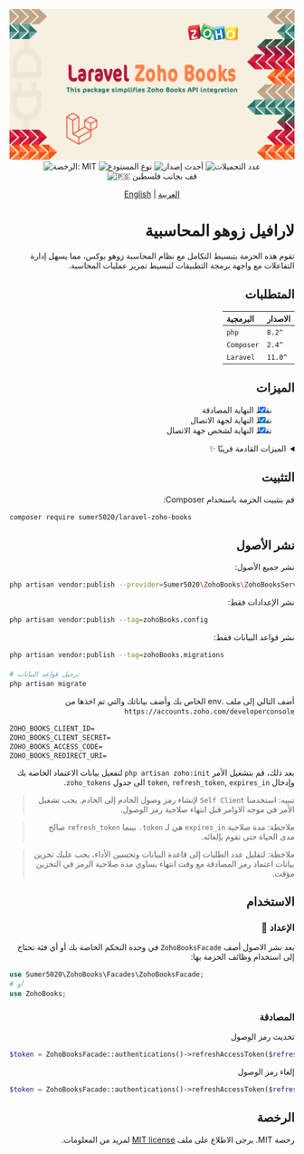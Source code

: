<div align="center">

![يانر لارافيل زوهو بوكس](./images/laravel-zoho-books.png)
![الرخصة: MIT](https://img.shields.io/badge/License-MIT-blueviolet.svg)
![نوع المستودع](https://img.shields.io/badge/Type-package-orange)
![أحدث إصدار](https://img.shields.io/packagist/v/sumer5020/laravel-zoho-books?color=blue&label=Version)
![عدد التحميلات](https://img.shields.io/packagist/dt/sumer5020/laravel-zoho-books?color=darkslategrey&label=Downloads)
![🇵🇸 قف بجانب فلسطين](https://raw.githubusercontent.com/TheBSD/StandWithPalestine/main/badges/StandWithPalestine.svg)

[English](README.md) | [العربية](README.ar.md)

</div>

<div dir="rtl" align="right">

# لارافيل زوهو المحاسبية

 تقوم هذه الحزمة بتبسيط التكامل مع نظام المحاسبة زوهو بوكس، مما يسهل إدارة التفاعلات مع واجهة برمجة التطبيقات لتبسيط تمرير عمليات المحاسبة.

## المتطلبات

| الاصدار   | البرمجية   |
|:----------|:-----------|
| `^8.2`    | `php`      |
| `^2.4`    | `Composer` |
| `^11.0`   | `Laravel`  |

## الميزات

- [x] نقاط النهاية المصادقة
- [x] نقاط النهاية لجهة الاتصال
- [x] نقاط النهاية لشخص جهة الاتصال

<details><summary>الميزات القادمة قريبًا ✨</summary>

- [ ] نقاط النهاية لحساب البنك
- [ ] نقاط النهاية لقواعد البنك
- [ ] نقاط النهاية لمعاملات البنك
- [ ] نقاط النهاية لتعديل العملة الأساسية
- [ ] نقاط النهاية للفواتير
- [ ] نقاط النهاية للمخطط المحاسبي
- [ ] نقاط النهاية لمذكرة الائتمان
- [ ] نقاط النهاية للعملة
- [ ] نقاط النهاية للدفع من العميل
- [ ] نقاط النهاية للوحدة المخصصة
- [ ] نقاط النهاية للتقدير
- [ ] نقاط النهاية للنفقات
- [ ] نقاط النهاية للفواتير
- [ ] نقاط النهاية للبند
- [ ] نقاط النهاية للمذكرات المحاسبية
- [ ] نقاط النهاية لرصيد البداية
- [ ] نقاط النهاية للمشروع
- [ ] نقاط النهاية لأمر الشراء
- [ ] نقاط النهاية للفواتير المتكررة
- [ ] نقاط النهاية للنفقات المتكررة
- [ ] نقاط النهاية للفواتير المتكررة
- [ ] نقاط النهاية للفواتير المؤقتة
- [ ] نقاط النهاية لأمر المبيعات
- [ ] نقاط النهاية للمهام
- [ ] نقاط النهاية للضرائب
- [ ] نقاط النهاية لإدخال الوقت
- [ ] نقاط النهاية للمستخدم
- [ ] نقاط النهاية لمذكرة الائتمان من المورد
- [ ] نقاط النهاية لدفع المورد
- [ ] نقاط النهاية لتكامل Zoho CRM

</details>

## التثبيت

قم بتثبيت الحزمة باستخدام Composer:

<div dir="ltr" align="left">

```sh
composer require sumer5020/laravel-zoho-books
```

</div>

## نشر الأصول

نشر جميع الأصول:

<div dir="ltr" align="left">

```sh
php artisan vendor:publish --provider=Sumer5020\ZohoBooks\ZohoBooksServiceProvider
```

</div>

نشر الإعدادات فقط:

<div dir="ltr" align="left">

```sh
php artisan vendor:publish --tag=zohoBooks.config
```

</div>

نشر قواعد البيانات فقط:

<div dir="ltr" align="left">

```sh
php artisan vendor:publish --tag=zohoBooks.migrations

# ترحيل قواعد البيانات
php artisan migrate
```

</div>

أضف التالي إلى ملف .env الخاص بك وأضف بياناتك والتي تم اخذها من `https://accounts.zoho.com/developerconsole`

<div dir="ltr" align="left">

```env
ZOHO_BOOKS_CLIENT_ID=
ZOHO_BOOKS_CLIENT_SECRET=
ZOHO_BOOKS_ACCESS_CODE=
ZOHO_BOOKS_REDIRECT_URI=
```

</div>

بعد ذلك، قم بتشغيل الأمر `php artisan zoho:init` لتفعيل بيانات الاعتماد الخاصة بك وإدخال `token`, `refresh_token`, `expires_in` الى جدول `zoho_tokens`.

> تنبيه: استخدمنا `Self Client` لإنشاء رمز وصول الخادم إلى الخادم. يجب تشغيل الأمر في موجه الاوامر قبل انتهاء صلاحية رمز الوصول.

> ملاحظة: مدة صلاحية `expires_in` هي لـ `token،` بينما `refresh_token` صالح مدى الحياة حتى تقوم بإلغائه.

> ملاحظة: لتقليل عدد الطلبات إلى قاعدة البيانات وتحسين الأداء، يجب عليك تخزين بيانات اعتماد رمز المصادقة مع وقت انتهاء يساوي مدة صلاحية الرمز في التخزين مؤقت.

## الاستخدام

### الإعداد 🚀

بعد نشر الاصول أضف `ZohoBooksFacade` في وحدة التحكم الخاصة بك أو أي فئة تحتاج إلى استخدام وظائف الحزمة بها:

<div dir="ltr" align="left">

```php
use Sumer5020\ZohoBooks\Facades\ZohoBooksFacade;
# أو
use ZohoBooks;
```
</div>

### المصادقة

تحديث رمز الوصول

<div dir="ltr" align="left">

```php
$token = ZohoBooksFacade::authentications()->refreshAccessToken($refresh_token);
```

</div>

إلغاء رمز الوصول

<div dir="ltr" align="left">

```php
$token = ZohoBooksFacade::authentications()->refreshAccessToken($refresh_token);
```

</div>

## الرخصة

رخصة MIT. يرجى الاطلاع على ملف [MIT license](LICENSE.md) لمزيد من المعلومات.

</div>